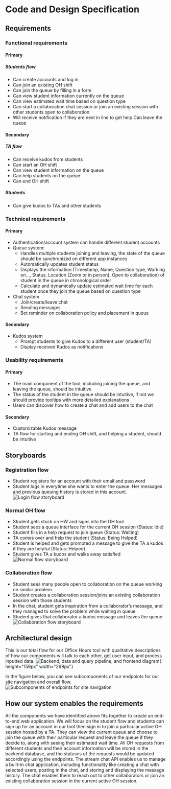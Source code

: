 # Code and Design Specification
## Requirements
### Functional requirements
#### Primary
##### Students flow
- Can create accounts and log in
- Can join an existing OH shift
- Can join the queue by filling in a form
- Can view student information currently on the queue
- Can view estimated wait time based on question type
- Can start a collaboration chat session or join an existing session with other students open to collaboration
- Will receive notification if they are next in line to get help
Can leave the queue

#### Secondary
##### TA flow
- Can receive kudos from students
- Can start an OH shift
- Can view student information on the queue
- Can help students on the queue
- Can end OH shift
##### Students
- Can give kudos to TAs and other students

### Technical requirements
#### Primary
- Authentication/account system can handle different student accounts
- Queue system:
  - Handles multiple students joining and leaving, the state of the queue should be synchronized on different app instances
  - Automatically updates student status
  - Displays the information (Timestamp, Name, Question type, Working on…, Status, Location (Zoom or in person), Open to collaboration) of student in the queue in chronological order
  - Calculate and dynamically update estimated wait time for each student once they join the queue based on question type
- Chat system
  - Join/create/leave chat
  - Sending messages
  - Bot reminder on collaboration policy and placement in queue

#### Secondary
- Kudos system
  - Prompt students to give Kudos to a different user (student/TA)
  - Display received Kudos as notifications

### Usability requirements
#### Primary
- The main component of the tool, including joining the queue, and leaving the queue, should be intuitive
- The status of the student in the queue should be intuitive, if not we should provide tooltips with more detailed explanations
- Users can discover how to create a chat and add users to the chat
#### Secondary
- Customizable Kudos message
- TA flow for starting and ending OH shift, and helping a student, should be intuitive


## Storyboards
### Registration flow
- Student registers for an account with their email and password
- Student logs in everytime she wants to enter the queue. Her messages and previous queuing history is stored in this account.
![Login flow storyboard](img/StoryboardRegistration.png)

### Normal OH flow
- Student gets stuck on HW and signs into the OH tool
- Student sees a queue interface for the current OH session (Status: Idle)
- Student fills in a help request to join queue (Status: Waiting)
- TA comes over and help the student (Status: Being Helped)
- Student is helped and gets prompted a message to give the TA a kudos if they are helpful (Status: Helped)
- Student gives TA a kudos and walks away satisfied
![Normal flow storyboard](img/StoryboardNormal.png)

### Collaboration flow
- Student sees many people open to collaboration on the queue working on similar problem
- Student creates a collaboration session/joins an existing collaboration session with those students
- In the chat, student gets inspiration from a collaborator’s message, and they managed to solve the problem while waiting in queue
- Student gives that collaborator a kudos message and leaves the queue
![Collaboration flow storyboard](img/StoryboardCollaboration.png)

## Architectural design

This is our total flow for our Office Hours tool with qualitative descriptions of how our components will talk to each other, get user input, and process inputted data.
![Backend, data and query pipeline, and frontend diagram](/power-hour/_posts/img/TotalFlowDiagram.png){: height="159px" width="299px"}


In the figure below, you can see subcomponents of our endpoints for our site navigation and overall flow.
![Subcomponents of endpoints for site navigation](img/SubcomponentsDiagram.png)

## How our system enables the requirements
All the components we have identified above fits together to create an end-to-end web application. We will focus on the student flow and students can sign up for an account in our tool then sign in to join a particular active OH session hosted by a TA. They can view the current queue and choose to join the queue with their particular request and leave the queue if they decide to, along with seeing their estimated wait time. All OH requests from different students and their account information will be stored in the backend database, and the statuses of the requests would be updated accordingly using the endpoints. The stream chat API enables us to manage a built-in chat application, including functionality like creating a chat with selected users, posting in the chat, and storing and displaying the message history. The chat enables them to reach out to other collaborators or join an existing collaboration session in the current active OH session.